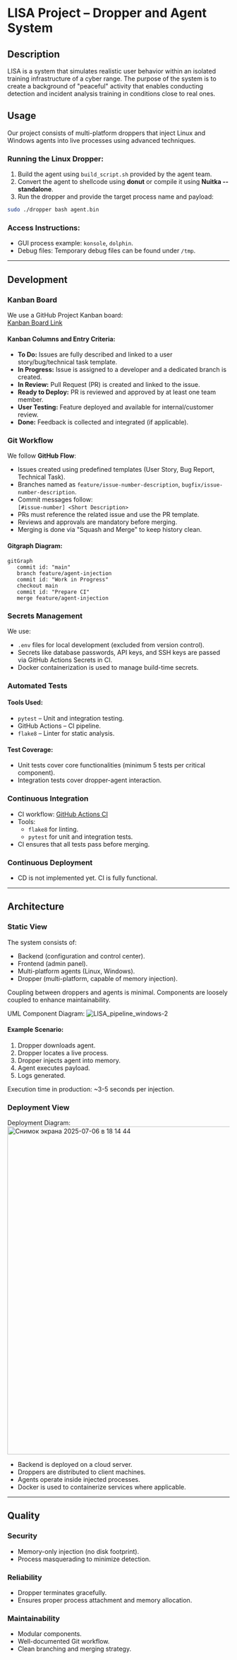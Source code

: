 # LISA Project – Dropper and Agent System

## Description 

LISA is a system that simulates realistic user behavior within an isolated training infrastructure of a cyber range. The purpose of the system is to create a background of "peaceful" activity that enables conducting detection and incident analysis training in conditions close to real ones. 

## Usage

Our project consists of multi-platform droppers that inject Linux and Windows agents into live processes using advanced techniques.

### Running the Linux Dropper:

1. Build the agent using `build_script.sh` provided by the agent team.
2. Convert the agent to shellcode using **donut** or compile it using **Nuitka --standalone**.
3. Run the dropper and provide the target process name and payload:

```bash
sudo ./dropper bash agent.bin
```

### Access Instructions:

- GUI process example: `konsole`, `dolphin`.
- Debug files: Temporary debug files can be found under `/tmp`.

---

## Development

### Kanban Board

We use a GitHub Project Kanban board:\
[Kanban Board Link](https://github.com/orgs/LISA-SWP25/projects/4/views/1)

#### Kanban Columns and Entry Criteria:

- **To Do:** Issues are fully described and linked to a user story/bug/technical task template.
- **In Progress:** Issue is assigned to a developer and a dedicated branch is created.
- **In Review:** Pull Request (PR) is created and linked to the issue.
- **Ready to Deploy:** PR is reviewed and approved by at least one team member.
- **User Testing:** Feature deployed and available for internal/customer review.
- **Done:** Feedback is collected and integrated (if applicable).

### Git Workflow

We follow **GitHub Flow**:

- Issues created using predefined templates (User Story, Bug Report, Technical Task).
- Branches named as `feature/issue-number-description`, `bugfix/issue-number-description`.
- Commit messages follow:\
  `[#issue-number] <Short Description>`
- PRs must reference the related issue and use the PR template.
- Reviews and approvals are mandatory before merging.
- Merging is done via "Squash and Merge" to keep history clean.

#### Gitgraph Diagram:

```mermaid
gitGraph
   commit id: "main"
   branch feature/agent-injection
   commit id: "Work in Progress"
   checkout main
   commit id: "Prepare CI"
   merge feature/agent-injection
```

### Secrets Management

We use:

- `.env` files for local development (excluded from version control).
- Secrets like database passwords, API keys, and SSH keys are passed via GitHub Actions Secrets in CI.
- Docker containerization is used to manage build-time secrets.

### Automated Tests

#### Tools Used:

- `pytest` – Unit and integration testing.
- GitHub Actions – CI pipeline.
- `flake8` – Linter for static analysis.

#### Test Coverage:

- Unit tests cover core functionalities (minimum 5 tests per critical component).
- Integration tests cover dropper-agent interaction.

### Continuous Integration

- CI workflow: [GitHub Actions CI](https://github.com/orgs/LISA-SWP25/actions)
- Tools:
  - `flake8` for linting.
  - `pytest` for unit and integration tests.
- CI ensures that all tests pass before merging.

### Continuous Deployment

- CD is not implemented yet. CI is fully functional.

---

## Architecture

### Static View

The system consists of:

- Backend (configuration and control center).
- Frontend (admin panel).
- Multi-platform agents (Linux, Windows).
- Dropper (multi-platform, capable of memory injection).

Coupling between droppers and agents is minimal. Components are loosely coupled to enhance maintainability.

UML Component Diagram: 
![LISA_pipeline_windows-2](https://github.com/user-attachments/assets/c012dc2c-b805-4d3d-a95b-58511030642f)

#### Example Scenario:

1. Dropper downloads agent.
2. Dropper locates a live process.
3. Dropper injects agent into memory.
4. Agent executes payload.
5. Logs generated.

Execution time in production: \~3-5 seconds per injection.

### Deployment View
Deployment Diagram: 
<img width="742" alt="Снимок экрана 2025-07-06 в 18 14 44" src="https://github.com/user-attachments/assets/5eecfd2d-0691-4fe5-b952-b5a7de80ff37" />


- Backend is deployed on a cloud server.
- Droppers are distributed to client machines.
- Agents operate inside injected processes.
- Docker is used to containerize services where applicable.

---

## Quality

### Security

- Memory-only injection (no disk footprint).
- Process masquerading to minimize detection.

### Reliability

- Dropper terminates gracefully.
- Ensures proper process attachment and memory allocation.

### Maintainability

- Modular components.
- Well-documented Git workflow.
- Clean branching and merging strategy.
